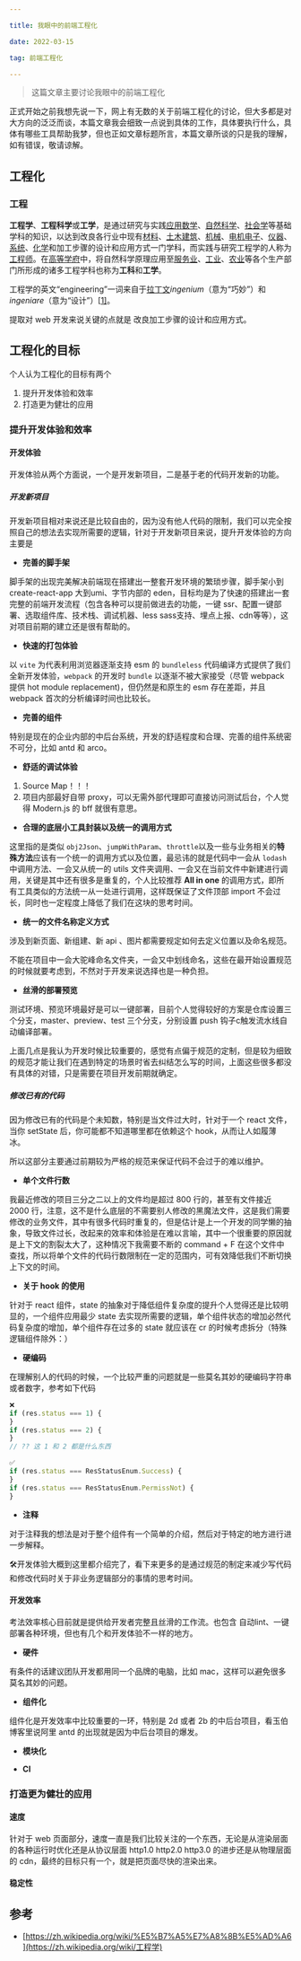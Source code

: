 ```yaml
---

title: 我眼中的前端工程化

date: 2022-03-15

tag: 前端工程化

---
```






> 这篇文章主要讨论我眼中的前端工程化



正式开始之前我想先说一下，网上有无数的关于前端工程化的讨论，但大多都是对大方向的泛泛而谈，本篇文章我会细致一点说到具体的工作，具体要执行什么，具体有哪些工具帮助我梦，但也正如文章标题所言，本篇文章所谈的只是我的理解，如有错误，敬请谅解。



## 工程化

### 工程

**工程学**、**工程科学**或**工学**，是通过研究与实践[应用数学](https://zh.wikipedia.org/wiki/應用數學)、[自然科学](https://zh.wikipedia.org/wiki/自然科學)、[社会学](https://zh.wikipedia.org/wiki/社會學)等基础学科的知识，以达到改良各行业中现有[材料](https://zh.wikipedia.org/wiki/材料)、[土木](https://zh.wikipedia.org/wiki/土木)[建筑](https://zh.wikipedia.org/wiki/建築)、[机械](https://zh.wikipedia.org/wiki/機械)、[电机](https://zh.wikipedia.org/wiki/電機)[电子](https://zh.wikipedia.org/wiki/電子)、[仪器](https://zh.wikipedia.org/wiki/仪器)、[系统](https://zh.wikipedia.org/wiki/系統)、[化学](https://zh.wikipedia.org/wiki/化學)和加工步骤的设计和应用方式一门学科，而实践与研究工程学的人称为[工程师](https://zh.wikipedia.org/wiki/工程師)。在[高等学府](https://zh.wikipedia.org/wiki/高等教育)中，将自然科学原理应用至[服务业](https://zh.wikipedia.org/wiki/服務業)、[工业](https://zh.wikipedia.org/wiki/工業)、[农业](https://zh.wikipedia.org/wiki/農業)等各个生产部门所形成的诸多工程学科也称为**工科**和**工学**。

工程学的英文“engineering”一词来自于[拉丁文](https://zh.wikipedia.org/wiki/拉丁文)*ingenium*（意为“巧妙”）和*ingeniare*（意为“设计”）[[1\]](https://zh.wikipedia.org/wiki/工程学#cite_note-1)。

提取对 web 开发来说关键的点就是 改良加工步骤的设计和应用方式。



## 工程化的目标

个人认为工程化的目标有两个

1. 提升开发体验和效率
2. 打造更为健壮的应用



### 提升开发体验和效率

#### 开发体验

开发体验从两个方面说，一个是开发新项目，二是基于老的代码开发新的功能。

##### 开发新项目

开发新项目相对来说还是比较自由的，因为没有他人代码的限制，我们可以完全按照自己的想法去实现所需要的逻辑，针对于开发新项目来说，提升开发体验的方向主要是



- **完善的脚手架**

脚手架的出现完美解决前端现在搭建出一整套开发环境的繁琐步骤，脚手架小到 create-react-app 大到umi、字节内部的 eden，目标均是为了快速的搭建出一套完整的前端开发流程（包含各种可以提前做进去的功能，一键 ssr、配置一键部署、选取组件库、技术栈、调试机器、less sass支持、埋点上报、cdn等等），这对项目前期的建立还是很有帮助的。



- **快速的打包体验**

以 `vite` 为代表利用浏览器逐渐支持 esm 的 `bundleless` 代码编译方式提供了我们全新开发体验，`webpack` 的开发时 `bundle` 以逐渐不被大家接受（尽管 webpack 提供 hot module replacement)，但仍然是和原生的 esm 存在差距，并且 webpack 首次的分析编译时间也比较长。



- **完善的组件**

特别是现在的企业内部的中后台系统，开发的舒适程度和合理、完善的组件系统密不可分，比如 antd 和 arco。



- **舒适的调试体验**

1. Source Map！！！
2. 项目内部最好自带 proxy，可以无需外部代理即可直接访问测试后台，个人觉得 Modern.js 的 bff 就很有意思。



- **合理的底层小工具封装以及统一的调用方式**

这里指的是类似 `obj2Json`、`jumpWithParam`、`throttle`以及一些与业务相关的**特殊方法**应该有一个统一的调用方式以及位置，最忌讳的就是代码中一会从 `lodash` 中调用方法、一会又从统一的 utils 文件夹调用、一会又在当前文件中新建进行调用，关键是其中还有很多是重复的，个人比较推荐 **All in one** 的调用方式，即所有工具类似的方法统一从一处进行调用，这样既保证了文件顶部 import 不会过长，同时也一定程度上降低了我们在这块的思考时间。



- **统一的文件名称定义方式**

涉及到新页面、新组建、新 api 、图片都需要规定如何去定义位置以及命名规范。

不能在项目中一会大驼峰命名文件夹，一会又中划线命名，这些在最开始设置规范的时候就要考虑到，不然对于开发来说选择也是一种负担。



- **丝滑的部署预览**

测试环境、预览环境最好是可以一键部署，目前个人觉得较好的方案是仓库设置三个分支，master、preview、test 三个分支，分别设置  push 钩子c触发流水线自动编译部署。



上面几点是我认为开发时候比较重要的，感觉有点偏于规范的定制，但是较为细致的规范才能让我们在遇到特定的场景时省去纠结怎么写的时间，上面这些很多都没有具体的对错，只是需要在项目开发前期就确定。



##### 修改已有的代码

因为修改已有的代码是个未知数，特别是当文件过大时，针对于一个 react 文件，当你 setState 后，你可能都不知道哪里都在依赖这个 hook，从而让人如履薄冰。

所以这部分主要通过前期较为严格的规范来保证代码不会过于的难以维护。



- **单个文件行数**

我最近修改的项目三分之二以上的文件均是超过 800 行的，甚至有文件接近 2000 行，注意，这不是什么底层的不需要别人修改的黑魔法文件，这是我们需要修改的业务文件，其中有很多代码时重复的，但是估计是上一个开发的同学懒的抽象，导致文件过长，改起来的效率和体验是在难以言喻，其中一个很重要的原因就是上下文的割裂太大了，这种情况下我需要不断的 command + F 在这个文件中查找，所以将单个文件的代码行数限制在一定的范围内，可有效降低我们不断切换上下文的时间。



- **关于 hook 的使用**

针对于 react 组件，state 的抽象对于降低组件复杂度的提升个人觉得还是比较明显的，一个组件应用最少 state 去实现所需要的逻辑，单个组件状态的增加必然代码复杂度的增加，单个组件存在过多的 state 就应该在 cr 的时候考虑拆分（特殊逻辑组件除外：）



- **硬编码**

在理解别人的代码的时候，一个比较严重的问题就是一些莫名其妙的硬编码字符串或者数字，参考如下代码

``` ts
❌
if (res.status === 1) {
}
if (res.status === 2) {
}
// ?? 这 1 和 2 都是什么东西

✅
if (res.status === ResStatusEnum.Success) { 
}
if (res.status === ResStatusEnum.PermissNot) {
}
```



- **注释**

对于注释我的想法是对于整个组件有一个简单的介绍，然后对于特定的地方进行进一步解释。



🛠开发体验大概到这里都介绍完了，看下来更多的是通过规范的制定来减少写代码和修改代码时关于非业务逻辑部分的事情的思考时间。



#### 开发效率

考法效率核心目前就是提供给开发者完整且丝滑的工作流。也包含 自动lint、一键部署各种环境，但也有几个和开发体验不一样的地方。

- **硬件**

有条件的话建议团队开发都用同一个品牌的电脑，比如 mac，这样可以避免很多莫名其妙的问题。

- **组件化**

组件化是开发效率中比较重要的一环，特别是 2d 或者 2b 的中后台项目，看玉伯博客里说阿里 antd 的出现就是因为中后台项目的爆发。

- **模块化**

- **CI**



### 打造更为健壮的应用

#### 速度

针对于 web 页面部分，速度一直是我们比较关注的一个东西，无论是从渲染层面的各种运行时优化还是从协议层面 http1.0 http2.0 http3.0 的进步还是从物理层面的 cdn，最终的目标只有一个，就是把页面尽快的渲染出来。



#### 稳定性

















## 参考

- [https://zh.wikipedia.org/wiki/%E5%B7%A5%E7%A8%8B%E5%AD%A6](https://zh.wikipedia.org/wiki/工程学)